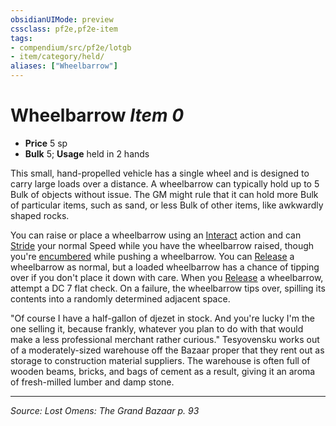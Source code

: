 ```yaml
---
obsidianUIMode: preview
cssclass: pf2e,pf2e-item
tags:
- compendium/src/pf2e/lotgb
- item/category/held/
aliases: ["Wheelbarrow"]
---
```

# Wheelbarrow *Item 0*  

- **Price** 5 sp
- **Bulk** 5; **Usage** held in 2 hands

This small, hand-propelled vehicle has a single wheel and is designed to carry large loads over a distance. A wheelbarrow can typically hold up to 5 Bulk of objects without issue. The GM might rule that it can hold more Bulk of particular items, such as sand, or less Bulk of other items, like awkwardly shaped rocks.

You can raise or place a wheelbarrow using an [Interact](interact.md) action and can [Stride](stride.md) your normal Speed while you have the wheelbarrow raised, though you're [encumbered](conditions.md#Encumbered) while pushing a wheelbarrow. You can [Release](release.md) a wheelbarrow as normal, but a loaded wheelbarrow has a chance of tipping over if you don't place it down with care. When you [Release](release.md) a wheelbarrow, attempt a DC 7 flat check. On a failure, the wheelbarrow tips over, spilling its contents into a randomly determined adjacent space.

"Of course I have a half-gallon of djezet in stock. And you're lucky I'm the one selling it, because frankly, whatever you plan to do with that would make a less professional merchant rather curious." Tesyovensku works out of a moderately-sized warehouse off the Bazaar proper that they rent out as storage to construction material suppliers. The warehouse is often full of wooden beams, bricks, and bags of cement as a result, giving it an aroma of fresh-milled lumber and damp stone.


---
*Source: Lost Omens: The Grand Bazaar p. 93*